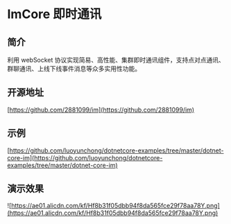 # ImCore 即时通讯

## 简介

利用 webSocket 协议实现简易、高性能、集群即时通讯组件，支持点对点通讯、群聊通讯、上线下线事件消息等众多实用性功能。

## 开源地址

[https://github.com/2881099/im](https://github.com/2881099/im)

## 示例

[https://github.com/luoyunchong/dotnetcore-examples/tree/master/dotnet-core-im](https://github.com/luoyunchong/dotnetcore-examples/tree/master/dotnet-core-im)

## 演示效果

![https://ae01.alicdn.com/kf/Hf8b31f05dbb94f8da565fce29f78aa78Y.png](https://ae01.alicdn.com/kf/Hf8b31f05dbb94f8da565fce29f78aa78Y.png)
